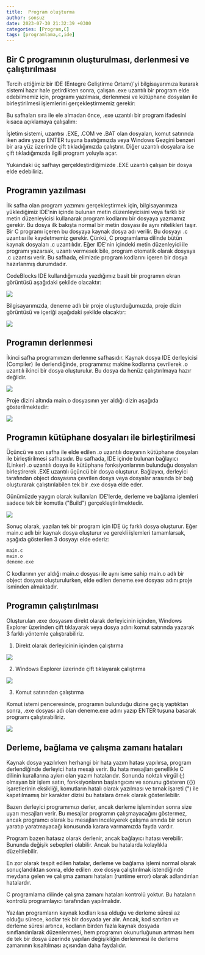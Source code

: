 ```yaml
---
title:  Program oluşturma
author: sonsuz
date: 2023-07-30 21:32:39 +0300
categories: [Program,C]
tags: [programlama,c,ide]
---
```



## Bir C programının oluşturulması, derlenmesi ve çalıştırılması

Tercih ettiğimiz bir IDE (Entegre Geliştirme Ortamı)'yi bilgisayarımıza kurarak sistemi hazır hale getirdikten sonra, çalışan .exe uzantılı bir program elde edebilmemiz için, programı yazılması, derlenmesi ve kütüphane dosyaları ile birleştirilmesi işlemlerini gerçekleştirmemiz gerekir:

Bu safhaları sıra ile ele almadan önce, .exe uzantılı bir program ifadesini kısaca açıklamaya çalışalım:

İşletim sistemi, uzantısı .EXE, .COM ve .BAT olan dosyaları, komut satırında iken adını yazıp ENTER tuşuna bastığımızda veya Windows Gezgini benzeri bir ara yüz üzerinde çift tıkladığımızda çalıştırır. Diğer uzantılı dosyalara ise çift tıkladığımızda ilgili program yoluyla açar.

Yukarıdaki üç safhayı gerçekleştirdiğimizde .EXE uzantılı çalışan bir dosya elde edebiliriz.

## Programın yazılması

İlk safha olan program yazımını gerçekleştirmek için, bilgisayarımıza yüklediğimiz IDE'nin içinde bulunan metin düzenleyicisini veya farklı bir metin düzenleyicisi kullanarak program kodlarını bir dosyaya yazmamız gerekir. Bu dosya ilk bakışta normal bir metin dosyası ile aynı nitelikleri taşır. Bir C programı içeren bu dosyaya kaynak dosya adı verilir. Bu dosyayı .c uzantısı ile kaydetmemiz gerekir. Çünkü, C programlama dilinde bütün kaynak dosyaları .c uzantılıdır. Eğer IDE'nin içindeki metin düzenleyici ile programı yazarsak, uzantı vermesek bile, program otomatik olarak dosyaya .c uzantısı verir. Bu safhada, elimizde program kodlarını içeren bir dosya hazırlanmış durumdadır.

CodeBlocks IDE kullandığımızda yazdığımız basit bir programın ekran görüntüsü aşağıdaki şekilde olacaktır:

![](cprog/progolus01.png)

Bilgisayarımızda, deneme adlı bir proje oluşturduğumuzda, proje dizin görüntüsü ve içeriği aşağıdaki şekilde olacaktır:

![](cprog/progolus02.png)

## Programın derlenmesi

İkinci safha programınızın derlenme safhasıdır. Kaynak dosya IDE derleyicisi (Compiler) ile derlendiğinde, programımız makine kodlarına çevrilerek .o uzantılı ikinci bir dosya oluşturulur. Bu dosya da henüz çalıştırılmaya hazır değildir.

![](cprog/progolus03.png)

Proje dizini altında main.o dosyasının yer aldığı dizin aşağıda gösterilmektedir:

![](cprog/progolus04.png)

## Programın kütüphane dosyaları ile birleştirilmesi

Üçüncü ve son safha ile elde edilen .o uzantılı dosyanın kütüphane dosyaları ile birleştirilmesi safhasıdır. Bu safhada, IDE içinde bulunan bağlayıcı (Linker) .o uzantılı dosya ile kütüphane fonksiyonlarının bulunduğu dosyaları birleştirerek .EXE uzantılı üçüncü bir dosya oluşturur. Bağlayıcı, derleyici tarafından object dosyasına çevrilen dosya veya dosyalar arasında bir bağ oluşturarak çalıştırılabilen tek bir .exe dosya elde eder.

Günümüzde yaygın olarak kullanılan IDE'lerde, derleme ve bağlama işlemleri sadece tek bir komutla ("Build") gerçekleştirilmektedir.

![](cprog/progolus05.png)

Sonuç olarak, yazılan tek bir program için IDE üç farklı dosya oluşturur. Eğer main.c adlı bir kaynak dosya oluşturur ve gerekli işlemleri tamamlarsak, aşağıda gösterilen 3 dosyayı elde ederiz:

```c
main.c
main.o
deneme.exe
```

C kodlarının yer aldığı main.c dosyası ile aynı isme sahip main.o adlı bir object dosyası oluşturulurken, elde edilen deneme.exe dosyası adını proje isminden almaktadır.

## Programın çalıştırılması

Oluşturulan .exe dosyasını direkt olarak derleyicinin içinden, Windows Explorer üzerinden çift tıklayarak veya dosya adını komut satırında yazarak 3 farklı yöntemle çalıştırabiliriz.

1. Direkt olarak derleyicinin içinden çalıştırma

![](cprog/progolus06.png)

2. Windows Explorer üzerinde çift tıklayarak çalıştırma

![](cprog/progolus07.png)

3. Komut satırından çalıştırma

Komut istemi penceresinde, programın bulunduğu dizine geçiş yaptıktan sonra, .exe dosyası adı olan deneme.exe adını yazıp ENTER tuşuna basarak programı çalıştırabiliriz.

![](cprog/progolus08.png)

## Derleme, bağlama ve çalışma zamanı hataları

Kaynak dosya yazılırken herhangi bir hata yazım hatası yapılırsa, program derlendiğinde derleyici hata mesajı verir. Bu hata mesajları genellikle C dilinin kurallarına aykırı olan yazım hatalarıdır. Sonunda noktalı virgül (;) olmayan bir işlem satırı, fonksiyonların başlangıcını ve sonunu gösteren ({}) işaretlerinin eksikliği, komutların hatalı olarak yazılması ve tırnak işareti (") ile kapatılmamış bir karakter dizisi bu hatalara örnek olarak gösterilebilir.

Bazen derleyici programımızı derler, ancak derleme işleminden sonra size uyarı mesajları verir. Bu mesajlar programın çalışmayacağını göstermez, ancak programcı olarak bu mesajları inceleyerek çalışma anında bir sorun yaratıp yaratmayacağı konusunda karara varmamızda fayda vardır.

Program bazen hatasız olarak derlenir, ancak bağlayıcı hatası verebilir. Bununda değişik sebepleri olabilir. Ancak bu hatalarda kolaylıkla düzeltilebilir.

En zor olarak tespit edilen hatalar, derleme ve bağlama işlemi normal olarak sonuçlandıktan sonra, elde edilen .exe dosya çalıştırılmak istendiğinde meydana gelen ve çalışma zamanı hataları (runtime error) olarak adlandırılan hatalardır.

C programlama dilinde çalışma zamanı hataları kontrolü yoktur. Bu hataların kontrolü programlayıcı tarafından yapılmalıdır.

Yazılan programların kaynak kodları kısa olduğu ve derleme süresi az olduğu sürece, kodlar tek bir dosyada yer alır. Ancak, kod satırları ve derleme süresi artınca, kodların birden fazla kaynak dosyada sınıflandırılarak düzenlenmesi, hem programın okunurluğunun artması hem de tek bir dosya üzerinde yapılan değişikliğin derlenmesi ile derleme zamanının kısaltılması açısından daha faydalıdır.
